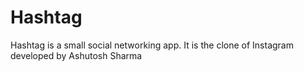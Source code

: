 # Hashtag
Hashtag is a small social networking app. It is the clone of Instagram developed by Ashutosh Sharma
